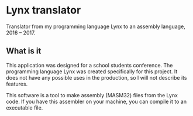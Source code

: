 # Lynx translator

Translator from my programming language Lynx to an assembly language, 2016 – 2017.

## What is it

This application was designed for a school students conference. The programming language Lynx was created specifically for this project. It does not have any possible uses in the production, so I will not describe its features.

This software is a tool to make assembly (MASM32) files from the Lynx code. If you have this assembler on your machine, you can compile it to an executable file.
